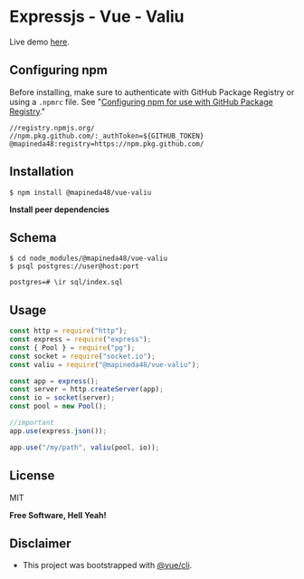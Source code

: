 # Expressjs - Vue - Valiu

Live demo [here](https://apinedavegamiguel.herokuapp.com/demos/vue/valiu/).

## Configuring npm

Before installing, make sure to authenticate with GitHub Package Registry or using a `.npmrc` file. See "[Configuring npm for use with GitHub Package Registry](https://help.github.com/en/articles/configuring-npm-for-use-with-github-package-registry#authenticating-to-github-package-registry)."

```
//registry.npmjs.org/
//npm.pkg.github.com/:_authToken=${GITHUB_TOKEN}
@mapineda48:registry=https://npm.pkg.github.com/
```

## Installation

`$ npm install @mapineda48/vue-valiu`

**Install peer dependencies**

## Schema

```
$ cd node_modules/@mapineda48/vue-valiu
$ psql postgres://user@host:port

postgres=# \ir sql/index.sql
```

## Usage

```js
const http = require("http");
const express = require("express");
const { Pool } = require("pg");
const socket = require("socket.io");
const valiu = require("@mapineda48/vue-valiu");

const app = express();
const server = http.createServer(app);
const io = socket(server);
const pool = new Pool();

//important
app.use(express.json());

app.use("/my/path", valiu(pool, io));
```

## License

MIT

**Free Software, Hell Yeah!**

## Disclaimer

- This project was bootstrapped with [@vue/cli](https://cli.vuejs.org/guide/installation.html).